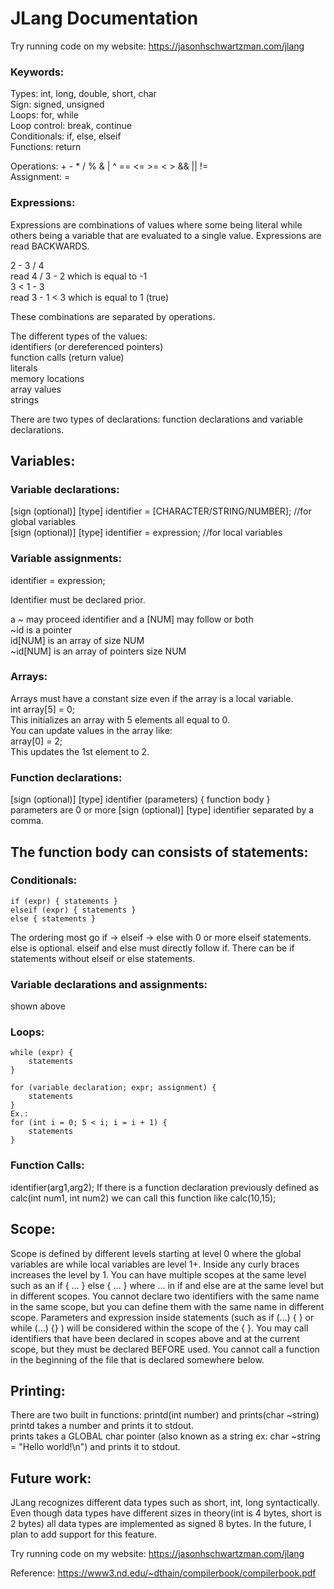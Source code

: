# JLang Documentation

Try running code on my website: https://jasonhschwartzman.com/jlang

### Keywords:
Types: int, long, double, short, char  
Sign: signed, unsigned  
Loops: for, while  
Loop control: break, continue  
Conditionals: if, else, elseif  
Functions: return  


Operations: + - * / % & | ^ == <= >= < > && || !=  
Assignment: =  

### Expressions:
Expressions are combinations of values where some being literal while others being a variable that are evaluated to a single value. Expressions are read BACKWARDS.  

2 - 3 / 4  
read 4 / 3 - 2 which is equal to -1  
3 < 1 - 3  
read 3 - 1 < 3 which is equal to 1 (true)  

These combinations are separated by operations.  

The different types of the values:  
identifiers (or dereferenced pointers)  
function calls (return value)  
literals  
memory locations  
array values  
strings  


There are two types of declarations: function declarations and variable declarations.

## Variables: 

### Variable declarations:
[sign (optional)] [type] identifier = [CHARACTER/STRING/NUMBER]; //for global variables  
[sign (optional)] [type] identifier = expression; //for local variables  
                                 
### Variable assignments:
identifier = expression;

Identifier must be declared prior.

a ~ may proceed identifier and a [NUM] may follow or both  
~id is a pointer  
id[NUM] is an array of size NUM  
~id[NUM] is an array of pointers size NUM  

### Arrays:
Arrays must have a constant size even if the array is a local variable.  
int array[5] = 0;  
This initializes an array with 5 elements all equal to 0.  
You can update values in the array like:  
array[0] = 2;  
This updates the 1st element to 2.  

### Function declarations:
[sign (optional)] [type] identifier (parameters) { function body }  
parameters are 0 or more [sign (optional)] [type] identifier    separated by a comma.  

## The function body can consists of statements:

### Conditionals:
    if (expr) { statements }
    elseif (expr) { statements }
    else { statements }
 
 The ordering most go if -> elseif -> else with 0 or more elseif statements. else is optional. elseif and else must directly follow if. There can be if statements without elseif or else statements.

### Variable declarations and assignments:
shown above

### Loops:
    while (expr) {
        statements
    }

    for (variable declaration; expr; assignment) {
        statements
    }
    Ex.:
    for (int i = 0; 5 < i; i = i + 1) {
        statements
    }

### Function Calls:
identifier(arg1,arg2);
If there is a function declaration previously defined as calc(int num1, int num2)
we can call this function like calc(10,15);

## Scope:
Scope is defined by different levels starting at level 0 where the global variables are while local variables are level 1+. Inside any curly braces increases the level by 1. You can have multiple scopes at the same level such as an if { ... } else { ... } where ... in if and else are at the same level but in different scopes. You cannot declare two identifiers with the same name in the same scope, but you can define them with the same name in different scope. Parameters and expression inside statements (such as if (...) { } or while (...) {} ) will be considered within the scope of the { }. You may call identifiers that have been declared in scopes above and at the current scope, but they must be declared BEFORE used. You cannot call a function in the beginning of the file that is declared somewhere below.

## Printing:
There are two built in functions: printd(int number) and prints(char ~string)  
printd takes a number and prints it to stdout.  
prints takes a GLOBAL char pointer (also known as a string ex: char ~string = "Hello world!\n") and prints it to stdout.  

## Future work:
JLang recognizes different data types such as short, int, long syntactically. Even though data types have different sizes in theory(int is 4 bytes, short is 2 bytes) all data types are implemented as signed 8 bytes. In the future, I plan to add support for this feature. 

Try running code on my website: https://jasonhschwartzman.com/jlang

Reference: https://www3.nd.edu/~dthain/compilerbook/compilerbook.pdf
